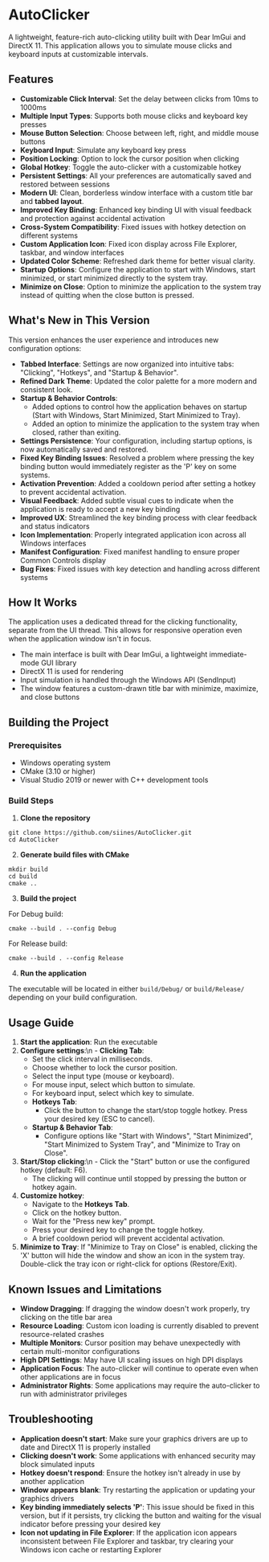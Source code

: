 # AutoClicker

A lightweight, feature-rich auto-clicking utility built with Dear ImGui and DirectX 11. This application allows you to simulate mouse clicks and keyboard inputs at customizable intervals.

## Features

- **Customizable Click Interval**: Set the delay between clicks from 10ms to 1000ms
- **Multiple Input Types**: Supports both mouse clicks and keyboard key presses
- **Mouse Button Selection**: Choose between left, right, and middle mouse buttons
- **Keyboard Input**: Simulate any keyboard key press
- **Position Locking**: Option to lock the cursor position when clicking
- **Global Hotkey**: Toggle the auto-clicker with a customizable hotkey
- **Persistent Settings**: All your preferences are automatically saved and restored between sessions
- **Modern UI**: Clean, borderless window interface with a custom title bar and **tabbed layout**.
- **Improved Key Binding**: Enhanced key binding UI with visual feedback and protection against accidental activation
- **Cross-System Compatibility**: Fixed issues with hotkey detection on different systems
- **Custom Application Icon**: Fixed icon display across File Explorer, taskbar, and window interfaces
- **Updated Color Scheme**: Refreshed dark theme for better visual clarity.
- **Startup Options**: Configure the application to start with Windows, start minimized, or start minimized directly to the system tray.
- **Minimize on Close**: Option to minimize the application to the system tray instead of quitting when the close button is pressed.

## What's New in This Version

This version enhances the user experience and introduces new configuration options:

- **Tabbed Interface**: Settings are now organized into intuitive tabs: "Clicking", "Hotkeys", and "Startup & Behavior".
- **Refined Dark Theme**: Updated the color palette for a more modern and consistent look.
- **Startup & Behavior Controls**:
    - Added options to control how the application behaves on startup (Start with Windows, Start Minimized, Start Minimized to Tray).
    - Added an option to minimize the application to the system tray when closed, rather than exiting.
- **Settings Persistence**: Your configuration, including startup options, is now automatically saved and restored.
- **Fixed Key Binding Issues**: Resolved a problem where pressing the key binding button would immediately register as the 'P' key on some systems.
- **Activation Prevention**: Added a cooldown period after setting a hotkey to prevent accidental activation.
- **Visual Feedback**: Added subtle visual cues to indicate when the application is ready to accept a new key binding
- **Improved UX**: Streamlined the key binding process with clear feedback and status indicators
- **Icon Implementation**: Properly integrated application icon across all Windows interfaces
- **Manifest Configuration**: Fixed manifest handling to ensure proper Common Controls display
- **Bug Fixes**: Fixed issues with key detection and handling across different systems

## How It Works

The application uses a dedicated thread for the clicking functionality, separate from the UI thread. This allows for responsive operation even when the application window isn't in focus.

- The main interface is built with Dear ImGui, a lightweight immediate-mode GUI library
- DirectX 11 is used for rendering
- Input simulation is handled through the Windows API (SendInput)
- The window features a custom-drawn title bar with minimize, maximize, and close buttons

## Building the Project

### Prerequisites

- Windows operating system
- CMake (3.10 or higher)
- Visual Studio 2019 or newer with C++ development tools

### Build Steps

1. **Clone the repository**

```
git clone https://github.com/siines/AutoClicker.git
cd AutoClicker
```

2. **Generate build files with CMake**

```
mkdir build
cd build
cmake ..
```

3. **Build the project**

For Debug build:
```
cmake --build . --config Debug
```

For Release build:
```
cmake --build . --config Release
```

4. **Run the application**

The executable will be located in either `build/Debug/` or `build/Release/` depending on your build configuration.

## Usage Guide

1. **Start the application**: Run the executable
2. **Configure settings**:\n   - **Clicking Tab**:
     - Set the click interval in milliseconds.
     - Choose whether to lock the cursor position.
     - Select the input type (mouse or keyboard).
     - For mouse input, select which button to simulate.
     - For keyboard input, select which key to simulate.
   - **Hotkeys Tab**:
     - Click the button to change the start/stop toggle hotkey. Press your desired key (ESC to cancel).
   - **Startup & Behavior Tab**:
     - Configure options like "Start with Windows", "Start Minimized", "Start Minimized to System Tray", and "Minimize to Tray on Close".
3. **Start/Stop clicking**:\n   - Click the "Start" button or use the configured hotkey (default: F6).
   - The clicking will continue until stopped by pressing the button or hotkey again.
4. **Customize hotkey**:
   - Navigate to the **Hotkeys Tab**.
   - Click on the hotkey button.
   - Wait for the "Press new key" prompt.
   - Press your desired key to change the toggle hotkey.
   - A brief cooldown period will prevent accidental activation.
5. **Minimize to Tray**: If "Minimize to Tray on Close" is enabled, clicking the 'X' button will hide the window and show an icon in the system tray. Double-click the tray icon or right-click for options (Restore/Exit).

## Known Issues and Limitations

- **Window Dragging**: If dragging the window doesn't work properly, try clicking on the title bar area
- **Resource Loading**: Custom icon loading is currently disabled to prevent resource-related crashes
- **Multiple Monitors**: Cursor position may behave unexpectedly with certain multi-monitor configurations
- **High DPI Settings**: May have UI scaling issues on high DPI displays
- **Application Focus**: The auto-clicker will continue to operate even when other applications are in focus
- **Administrator Rights**: Some applications may require the auto-clicker to run with administrator privileges

## Troubleshooting

- **Application doesn't start**: Make sure your graphics drivers are up to date and DirectX 11 is properly installed
- **Clicking doesn't work**: Some applications with enhanced security may block simulated inputs
- **Hotkey doesn't respond**: Ensure the hotkey isn't already in use by another application
- **Window appears blank**: Try restarting the application or updating your graphics drivers
- **Key binding immediately selects 'P'**: This issue should be fixed in this version, but if it persists, try clicking the button and waiting for the visual indicator before pressing your desired key
- **Icon not updating in File Explorer**: If the application icon appears inconsistent between File Explorer and taskbar, try clearing your Windows icon cache or restarting Explorer